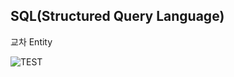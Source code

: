 


<h2>SQL(Structured Query Language)</h2>

교차 Entity <br>

![TEST](https://user-images.githubusercontent.com/41675375/70489157-3c312f00-1b3e-11ea-81fe-011b72e9c3a7.png)

